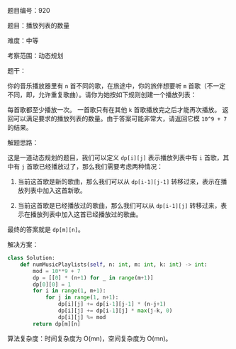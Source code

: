 题目编号：920

题目：播放列表的数量

难度：中等

考察范围：动态规划

题干：

你的音乐播放器里有 `n` 首不同的歌，在旅途中，你的旅伴想要听 `m` 首歌（不一定不同，即，允许重复歌曲）。请你为她按如下规则创建一个播放列表：

每首歌都至少播放一次。
一首歌只有在其他 `k` 首歌播放完之后才能再次播放。
返回可以满足要求的播放列表的数量。由于答案可能非常大，请返回它模 `10^9 + 7` 的结果。

解题思路：

这是一道动态规划的题目，我们可以定义 `dp[i][j]` 表示播放列表中有 `i` 首歌，其中有 `j` 首歌已经播放过了，那么我们需要考虑两种情况：

1. 当前这首歌是新的歌曲，那么我们可以从 `dp[i-1][j-1]` 转移过来，表示在播放列表中加入这首新歌。

2. 当前这首歌是已经播放过的歌曲，那么我们可以从 `dp[i-1][j]` 转移过来，表示在播放列表中加入这首已经播放过的歌曲。

最终的答案就是 `dp[m][n]`。

解决方案：

```python
class Solution:
    def numMusicPlaylists(self, n: int, m: int, k: int) -> int:
        mod = 10**9 + 7
        dp = [[0] * (n+1) for _ in range(m+1)]
        dp[0][0] = 1
        for i in range(1, m+1):
            for j in range(1, n+1):
                dp[i][j] += dp[i-1][j-1] * (n-j+1)
                dp[i][j] += dp[i-1][j] * max(j-k, 0)
                dp[i][j] %= mod
        return dp[m][n]
```

算法复杂度：时间复杂度为 O(mn)，空间复杂度为 O(mn)。